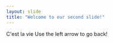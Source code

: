 ```yaml
---
layout: slide
title: "Welcome to our second slide!"
---
```

C'est la vie
Use the left arrow to go back!
